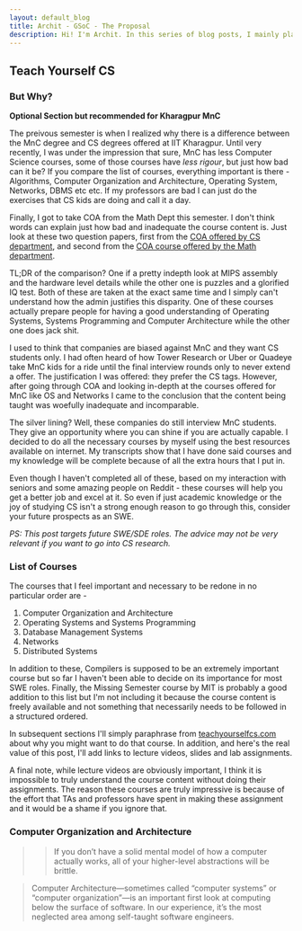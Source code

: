 ```yaml
---
layout: default_blog
title: Archit - GSoC - The Proposal
description: Hi! I'm Archit. In this series of blog posts, I mainly plan to walk you through what it was like working for GSoC, what challenges I faced, and how I overcame those challenges.
---
```


## Teach Yourself CS

### But Why?

**Optional Section but recommended for Kharagpur MnC**

The preivous semester is when I realized why there is a difference between the MnC degree and CS degrees offered at IIT Kharagpur. Until very recently, I was under the impression that sure, MnC has less Computer Science courses, some of those courses have _less rigour_, but just how bad can it be? If you compare the list of courses, everything important is there - Algorithms, Computer Organization and Architecture, Operating System, Networks, DBMS etc etc. If my professors are bad I can just do the exercises that CS kids are doing and call it a day.

Finally, I got to take COA from the Math Dept this semester. I don't think words can explain just how bad and inadequate the course content is. Just look at these two question papers, first from the [COA offered by CS department](http://www.library.iitkgp.ac.in/pages/SemQuestionWiki/images/2/21/CS31007_Computer_Organization_and_Architecture_MA_2016.pdf), and second from the [COA course offered by the Math department](https://static.metakgp.org/peqp/2016/Mid-Autumn%20Semester/Math/MA31009_Comp.%20Org%20&%20Arch._(Autumn%20Sem%20Exam%202016).pdf).

TL;DR of the comparison? One if a pretty indepth look at MIPS assembly and the hardware level details while the other one is puzzles and a glorified IQ test. Both of these are taken at the exact same time and I simply can't understand how the admin justifies this disparity. One of these courses actually prepare people for having a good understanding of Operating Systems, Systems Programming and Computer Architecture while the other one does jack shit. 

I used to think that companies are biased against MnC and they want CS students only. I had often heard of how Tower Research or Uber or Quadeye take MnC kids for a ride until the final interview rounds only to never extend a offer. The justification I was offered: they prefer the CS tags. However, after going through COA and looking in-depth at the courses offered for MnC like OS and Networks I came to the conclusion that the content being taught was woefully inadequate and incomparable. 

The silver lining? Well, these companies do still interview MnC students. They give an opportunity where you can shine if you are actually capable. I decided to do all the necessary courses by myself using the best resources available on internet. My transcripts show that I have done said courses and my knowledge will be complete because of all the extra hours that I put in. 

Even though I haven't completed all of these, based on my interaction with seniors and some amazing people on Reddit - these courses will help you get a better job and excel at it. So even if just academic knowledge or the joy of studying CS isn't a strong enough reason to go through this, consider your future prospects as an SWE.

_PS: This post targets future SWE/SDE roles. The advice may not be very relevant if you want to go into CS research._

### List of Courses

The courses that I feel important and necessary to be redone in no particular order are -

 1. Computer Organization and Architecture
 2. Operating Systems and Systems Programming
 3. Database Management Systems
 4. Networks
 5. Distributed Systems

In addition to these, Compilers is supposed to be an extremely important course but so far I haven't been able to decide on its importance for most SWE roles. Finally, the Missing Semester course by MIT is probably a good addition to this list but I'm not including it because the course content is freely available and not something that necessarily needs to be followed in a structured ordered. 

In subsequent sections I'll simply paraphrase from [teachyourselfcs.com](https://teachyourselfcs.com) about why you might want to do that course. In addition, and here's the real value of this post, I'll add links to lecture videos, slides and lab assignments. 

A final note, while lecture videos are obviously important, I think it is impossible to truly understand the course content without doing their assignments. The reason these courses are truly impressive is because of the effort that TAs and professors have spent in making these assignment and it would be a shame if you ignore that. 

### Computer Organization and Architecture

>> If you don’t have a solid mental model of how a computer actually works, all of your higher-level abstractions will be brittle.	

> Computer Architecture—sometimes called “computer systems” or “computer organization”—is an important first look at computing below the surface of software. In our experience, it’s the most neglected area among self-taught software engineers.



